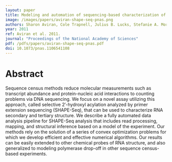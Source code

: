 ```yaml
---
layout: paper
title: Modeling and automation of sequencing-based characterization of RNA structure
image: /images/papers/aviran-shape-seq-pnas.png
authors: Sharon Aviran, Cole Trapnell, Julius B. Lucks, Stefanie A. Mortimer, Shujun Luo, Gary P. Schroth, Jennifer A. Doudna, Adam P. Arkin, Lior Pachter.
year: 2011
ref: Aviran et al. 2011.
journal: "Proceedings of the National Academy of Sciences"
pdf: /pdfs/papers/aviran-shape-seq-pnas.pdf
doi: 10.1073/pnas.1106541108
---
```


# Abstract

Sequence census methods reduce molecular measurements such as transcript abundance and protein-nucleic acid interactions to counting problems via DNA sequencing. We focus on a novel assay utilizing this approach, called selective 2′-hydroxyl acylation analyzed by primer extension sequencing (SHAPE-Seq), that can be used to characterize RNA secondary and tertiary structure. We describe a fully automated data analysis pipeline for SHAPE-Seq analysis that includes read processing, mapping, and structural inference based on a model of the experiment. Our methods rely on the solution of a series of convex optimization problems for which we develop efficient and effective numerical algorithms. Our results can be easily extended to other chemical probes of RNA structure, and also generalized to modeling polymerase drop-off in other sequence census-based experiments.
